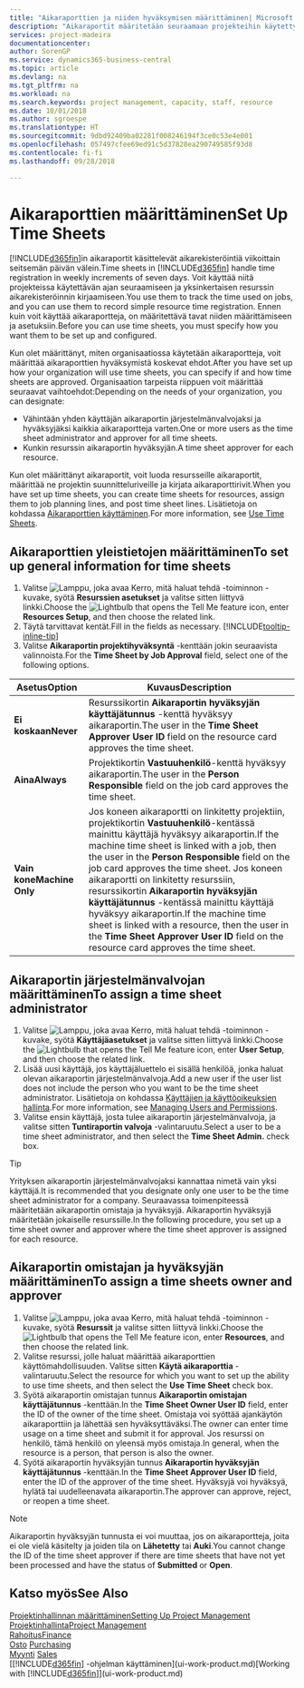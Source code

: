 ```yaml
---
title: "Aikaraporttien ja niiden hyväksymisen määrittäminen| Microsoft Docs"
description: "Aikaraportit määritetään seuraamaan projekteihin käytettyä aikaa ja resurssien käyttöä, mikä auttaa projektinhallinnan, henkilöstön ja kapasiteetin suhteen."
services: project-madeira
documentationcenter: 
author: SorenGP
ms.service: dynamics365-business-central
ms.topic: article
ms.devlang: na
ms.tgt_pltfrm: na
ms.workload: na
ms.search.keywords: project management, capacity, staff, resource
ms.date: 10/01/2018
ms.author: sgroespe
ms.translationtype: HT
ms.sourcegitcommit: 9dbd92409ba02281f008246194f3ce0c53e4e001
ms.openlocfilehash: 057497cfee69ed91c5d37828ea290749585f93d8
ms.contentlocale: fi-fi
ms.lasthandoff: 09/28/2018

---
```

# <a name="set-up-time-sheets"></a><span data-ttu-id="69d7a-103">Aikaraporttien määrittäminen</span><span class="sxs-lookup"><span data-stu-id="69d7a-103">Set Up Time Sheets</span></span>
<span data-ttu-id="69d7a-104">[!INCLUDE[d365fin](includes/d365fin_md.md)]in aikaraportit käsittelevät aikarekisteröintiä viikoittain seitsemän päivän välein.</span><span class="sxs-lookup"><span data-stu-id="69d7a-104">Time sheets in [!INCLUDE[d365fin](includes/d365fin_md.md)] handle time registration in weekly increments of seven days.</span></span> <span data-ttu-id="69d7a-105">Voit käyttää niitä projekteissa käytettävän ajan seuraamiseen ja yksinkertaisen resurssin aikarekisteröinnin kirjaamiseen.</span><span class="sxs-lookup"><span data-stu-id="69d7a-105">You use them to track the time used on jobs, and you can use them to record simple resource time registration.</span></span> <span data-ttu-id="69d7a-106">Ennen kuin voit käyttää aikaraportteja, on määritettävä tavat niiden määrittämiseen ja asetuksiin.</span><span class="sxs-lookup"><span data-stu-id="69d7a-106">Before you can use time sheets, you must specify how you want them to be set up and configured.</span></span>

<span data-ttu-id="69d7a-107">Kun olet määrittänyt, miten organisaatiossa käytetään aikaraportteja, voit määrittää aikaraporttien hyväksymistä koskevat ehdot.</span><span class="sxs-lookup"><span data-stu-id="69d7a-107">After you have set up how your organization will use time sheets, you can specify if and how time sheets are approved.</span></span> <span data-ttu-id="69d7a-108">Organisaation tarpeista riippuen voit määrittää seuraavat vaihtoehdot:</span><span class="sxs-lookup"><span data-stu-id="69d7a-108">Depending on the needs of your organization, you can designate:</span></span>

* <span data-ttu-id="69d7a-109">Vähintään yhden käyttäjän aikaraportin järjestelmänvalvojaksi ja hyväksyjäksi kaikkia aikaraportteja varten.</span><span class="sxs-lookup"><span data-stu-id="69d7a-109">One or more users as the time sheet administrator and approver for all time sheets.</span></span>
* <span data-ttu-id="69d7a-110">Kunkin resurssin aikaraportin hyväksyjän.</span><span class="sxs-lookup"><span data-stu-id="69d7a-110">A time sheet approver for each resource.</span></span>

<span data-ttu-id="69d7a-111">Kun olet määrittänyt aikaraportit, voit luoda resursseille aikaraportit, määrittää ne projektin suunnitteluriveille ja kirjata aikaraporttirivit.</span><span class="sxs-lookup"><span data-stu-id="69d7a-111">When you have set up time sheets, you can create time sheets for resources, assign them to job planning lines, and post time sheet lines.</span></span> <span data-ttu-id="69d7a-112">Lisätietoja on kohdassa [Aikaraporttien käyttäminen](projects-how-use-time-sheets.md).</span><span class="sxs-lookup"><span data-stu-id="69d7a-112">For more information, see [Use Time Sheets](projects-how-use-time-sheets.md).</span></span>

## <a name="to-set-up-general-information-for-time-sheets"></a><span data-ttu-id="69d7a-113">Aikaraporttien yleistietojen määrittäminen</span><span class="sxs-lookup"><span data-stu-id="69d7a-113">To set up general information for time sheets</span></span>
1. <span data-ttu-id="69d7a-114">Valitse ![Lamppu, joka avaa Kerro, mitä haluat tehdä -toiminnon](media/ui-search/search_small.png "Kerro, mitä haluat tehdä") -kuvake, syötä **Resurssien asetukset** ja valitse sitten liittyvä linkki.</span><span class="sxs-lookup"><span data-stu-id="69d7a-114">Choose the ![Lightbulb that opens the Tell Me feature](media/ui-search/search_small.png "Tell me what you want to do") icon, enter **Resources Setup**, and then choose the related link.</span></span>  
2. <span data-ttu-id="69d7a-115">Täytä tarvittavat kentät.</span><span class="sxs-lookup"><span data-stu-id="69d7a-115">Fill in the fields as necessary.</span></span> [!INCLUDE[tooltip-inline-tip](includes/tooltip-inline-tip_md.md)]
3. <span data-ttu-id="69d7a-116">Valitse **Aikaraportin projektihyväksyntä** -kenttään jokin seuraavista valinnoista.</span><span class="sxs-lookup"><span data-stu-id="69d7a-116">For the **Time Sheet by Job Approval** field, select one of the following options.</span></span>

| <span data-ttu-id="69d7a-117">Asetus</span><span class="sxs-lookup"><span data-stu-id="69d7a-117">Option</span></span> | <span data-ttu-id="69d7a-118">Kuvaus</span><span class="sxs-lookup"><span data-stu-id="69d7a-118">Description</span></span> |
| --- | --- |
| <span data-ttu-id="69d7a-119">**Ei koskaan**</span><span class="sxs-lookup"><span data-stu-id="69d7a-119">**Never**</span></span> |<span data-ttu-id="69d7a-120">Resurssikortin **Aikaraportin hyväksyjän käyttäjätunnus** -kenttä hyväksyy aikaraportin.</span><span class="sxs-lookup"><span data-stu-id="69d7a-120">The user in the **Time Sheet Approver User ID** field on the resource card approves the time sheet.</span></span> |
| <span data-ttu-id="69d7a-121">**Aina**</span><span class="sxs-lookup"><span data-stu-id="69d7a-121">**Always**</span></span> |<span data-ttu-id="69d7a-122">Projektikortin **Vastuuhenkilö**-kenttä hyväksyy aikaraportin.</span><span class="sxs-lookup"><span data-stu-id="69d7a-122">The user in the **Person Responsible** field on the job card approves the time sheet.</span></span> |
| <span data-ttu-id="69d7a-123">**Vain kone**</span><span class="sxs-lookup"><span data-stu-id="69d7a-123">**Machine Only**</span></span> |<span data-ttu-id="69d7a-124">Jos koneen aikaraportti on linkitetty projektiin, projektikortin **Vastuuhenkilö**-kentässä mainittu käyttäjä hyväksyy aikaraportin.</span><span class="sxs-lookup"><span data-stu-id="69d7a-124">If the machine time sheet is linked with a job, then the user in the **Person Responsible** field on the job card approves the time sheet.</span></span> <span data-ttu-id="69d7a-125">Jos koneen aikaraportti on linkitetty resurssiin, resurssikortin **Aikaraportin hyväksyjän käyttäjätunnus** -kentässä mainittu käyttäjä hyväksyy aikaraportin.</span><span class="sxs-lookup"><span data-stu-id="69d7a-125">If the machine time sheet is linked with a resource, then the user in the **Time Sheet Approver User ID** field on the resource card approves the time sheet.</span></span> |

## <a name="to-assign-a-time-sheet-administrator"></a><span data-ttu-id="69d7a-126">Aikaraportin järjestelmänvalvojan määrittäminen</span><span class="sxs-lookup"><span data-stu-id="69d7a-126">To assign a time sheet administrator</span></span>
1. <span data-ttu-id="69d7a-127">Valitse ![Lamppu, joka avaa Kerro, mitä haluat tehdä -toiminnon](media/ui-search/search_small.png "Kerro, mitä haluat tehdä") -kuvake, syötä **Käyttäjäasetukset** ja valitse sitten liittyvä linkki.</span><span class="sxs-lookup"><span data-stu-id="69d7a-127">Choose the ![Lightbulb that opens the Tell Me feature](media/ui-search/search_small.png "Tell me what you want to do") icon, enter **User Setup**, and then choose the related link.</span></span>  
2. <span data-ttu-id="69d7a-128">Lisää uusi käyttäjä, jos käyttäjäluettelo ei sisällä henkilöä, jonka haluat olevan aikaraportin järjestelmänvalvoja.</span><span class="sxs-lookup"><span data-stu-id="69d7a-128">Add a new user if the user list does not include the person who you want to be the time sheet administrator.</span></span> <span data-ttu-id="69d7a-129">Lisätietoja on kohdassa [Käyttäjien ja käyttöoikeuksien hallinta](ui-how-users-permissions.md).</span><span class="sxs-lookup"><span data-stu-id="69d7a-129">For more information, see [Managing Users and Permissions](ui-how-users-permissions.md).</span></span>
3. <span data-ttu-id="69d7a-130">Valitse ensin käyttäjä, josta tulee aikaraportin järjestelmänvalvoja, ja valitse sitten **Tuntiraportin valvoja** -valintaruutu.</span><span class="sxs-lookup"><span data-stu-id="69d7a-130">Select a user to be a time sheet administrator, and then select the **Time Sheet Admin.** check box.</span></span>  

> [!TIP]  
>   <span data-ttu-id="69d7a-131">Yrityksen aikaraportin järjestelmänvalvojaksi kannattaa nimetä vain yksi käyttäjä.</span><span class="sxs-lookup"><span data-stu-id="69d7a-131">It is recommended that you designate only one user to be the time sheet administrator for a company.</span></span> <span data-ttu-id="69d7a-132">Seuraavassa toimenpiteessä määritetään aikaraportin omistaja ja hyväksyjä. Aikaraportin hyväksyjä määritetään jokaiselle resurssille.</span><span class="sxs-lookup"><span data-stu-id="69d7a-132">In the following procedure, you set up a time sheet owner and approver where the time sheet approver is assigned for each resource.</span></span>  

## <a name="to-assign-a-time-sheets-owner-and-approver"></a><span data-ttu-id="69d7a-133">Aikaraportin omistajan ja hyväksyjän määrittäminen</span><span class="sxs-lookup"><span data-stu-id="69d7a-133">To assign a time sheets owner and approver</span></span>
1. <span data-ttu-id="69d7a-134">Valitse ![Lamppu, joka avaa Kerro, mitä haluat tehdä -toiminnon](media/ui-search/search_small.png "Kerro, mitä haluat tehdä") -kuvake, syötä **Resurssit** ja valitse sitten liittyvä linkki.</span><span class="sxs-lookup"><span data-stu-id="69d7a-134">Choose the ![Lightbulb that opens the Tell Me feature](media/ui-search/search_small.png "Tell me what you want to do") icon, enter **Resources**, and then choose the related link.</span></span>
2. <span data-ttu-id="69d7a-135">Valitse resurssi, jolle haluat määrittää aikaraporttien käyttömahdollisuuden. Valitse sitten **Käytä aikaraporttia** -valintaruutu.</span><span class="sxs-lookup"><span data-stu-id="69d7a-135">Select the resource for which you want to set up the ability to use time sheets, and then select the **Use Time Sheet** check box.</span></span>  
3. <span data-ttu-id="69d7a-136">Syötä aikaraportin omistajan tunnus **Aikaraportin omistajan käyttäjätunnus** -kenttään.</span><span class="sxs-lookup"><span data-stu-id="69d7a-136">In the **Time Sheet Owner User ID** field, enter the ID of the owner of the time sheet.</span></span> <span data-ttu-id="69d7a-137">Omistaja voi syöttää ajankäytön aikaraporttiin ja lähettää sen hyväksyttäväksi.</span><span class="sxs-lookup"><span data-stu-id="69d7a-137">The owner can enter time usage on a time sheet and submit it for approval.</span></span> <span data-ttu-id="69d7a-138">Jos resurssi on henkilö, tämä henkilö on yleensä myös omistaja.</span><span class="sxs-lookup"><span data-stu-id="69d7a-138">In general, when the resource is a person, that person is also the owner.</span></span>  
4. <span data-ttu-id="69d7a-139">Syötä aikaraportin hyväksyjän tunnus **Aikaraportin hyväksyjän käyttäjätunnus** -kenttään.</span><span class="sxs-lookup"><span data-stu-id="69d7a-139">In the **Time Sheet Approver User ID** field, enter the ID of the approver of the time sheet.</span></span> <span data-ttu-id="69d7a-140">Hyväksyjä voi hyväksyä, hylätä tai uudelleenavata aikaraportin.</span><span class="sxs-lookup"><span data-stu-id="69d7a-140">The approver can approve, reject, or reopen a time sheet.</span></span>  

> [!NOTE]  
>   <span data-ttu-id="69d7a-141">Aikaraportin hyväksyjän tunnusta ei voi muuttaa, jos on aikaraportteja, joita ei ole vielä käsitelty ja joiden tila on **Lähetetty** tai **Auki**.</span><span class="sxs-lookup"><span data-stu-id="69d7a-141">You cannot change the ID of the time sheet approver if there are time sheets that have not yet been processed and have the status of **Submitted** or **Open**.</span></span>

## <a name="see-also"></a><span data-ttu-id="69d7a-142">Katso myös</span><span class="sxs-lookup"><span data-stu-id="69d7a-142">See Also</span></span>
[<span data-ttu-id="69d7a-143">Projektinhallinnan määrittäminen</span><span class="sxs-lookup"><span data-stu-id="69d7a-143">Setting Up Project Management</span></span>](projects-setup-projects.md)  
[<span data-ttu-id="69d7a-144">Projektinhallinta</span><span class="sxs-lookup"><span data-stu-id="69d7a-144">Project Management</span></span>](projects-manage-projects.md)  
[<span data-ttu-id="69d7a-145">Rahoitus</span><span class="sxs-lookup"><span data-stu-id="69d7a-145">Finance</span></span>](finance.md)  
<span data-ttu-id="69d7a-146">[Osto](purchasing-manage-purchasing.md)       </span><span class="sxs-lookup"><span data-stu-id="69d7a-146">[Purchasing](purchasing-manage-purchasing.md)       </span></span>  
<span data-ttu-id="69d7a-147">[Myynti](sales-manage-sales.md)    </span><span class="sxs-lookup"><span data-stu-id="69d7a-147">[Sales](sales-manage-sales.md)    </span></span>  
<span data-ttu-id="69d7a-148">[[!INCLUDE[d365fin](includes/d365fin_md.md)] -ohjelman käyttäminen](ui-work-product.md)</span><span class="sxs-lookup"><span data-stu-id="69d7a-148">[Working with [!INCLUDE[d365fin](includes/d365fin_md.md)]](ui-work-product.md)</span></span>  

